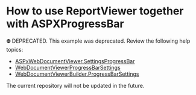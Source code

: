 # How to use ReportViewer together with ASPXProgressBar


⛔ DEPRECATED. This example was deprecated. Review the following help topics:

- [ASPxWebDocumentViewer.SettingsProgressBar](https://docs.devexpress.com/XtraReports/DevExpress.XtraReports.Web.ASPxWebDocumentViewer.SettingsProgressBar)
- [WebDocumentViewerProgressBarSettings](https://docs.devexpress.com/XtraReports/DevExpress.XtraReports.Web.WebDocumentViewer.WebDocumentViewerProgressBarSettings)
- [WebDocumentViewerBuilder.ProgressBarSettings](https://docs.devexpress.com/XtraReports/DevExpress.AspNetCore.Reporting.WebDocumentViewer.WebDocumentViewerBuilder.ProgressBarSettings(Action-ProgressBarSettings-))


The current repository will not be updated in the future.



